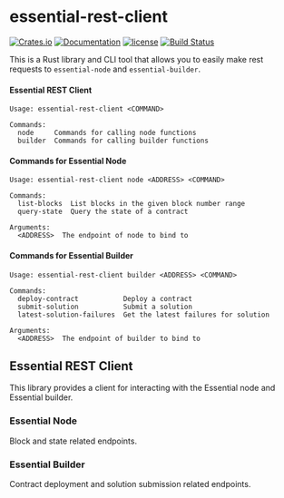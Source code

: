 # essential-rest-client

[![Crates.io][crates-badge]][crates-url]
[![Documentation][docs-badge]][docs-url]
[![license][apache-badge]][apache-url]
[![Build Status][actions-badge]][actions-url]

[crates-badge]: https://img.shields.io/crates/v/essential-rest-client.svg
[crates-url]: https://crates.io/crates/essential-rest-client
[docs-badge]: https://docs.rs/essential-rest-client/badge.svg
[docs-url]: https://docs.rs/essential-rest-client
[apache-badge]: https://img.shields.io/badge/license-APACHE-blue.svg
[apache-url]: LICENSE
[actions-badge]: https://github.com/essential-contributions/essential-integration/workflows/ci/badge.svg
[actions-url]: https://github.com/essential-contributions/essential-integration/actions

This is a Rust library and CLI tool that allows you to easily make rest requests to `essential-node` and `essential-builder`.

#### Essential REST Client
```
Usage: essential-rest-client <COMMAND>

Commands:
  node     Commands for calling node functions
  builder  Commands for calling builder functions
```

#### Commands for Essential Node
```
Usage: essential-rest-client node <ADDRESS> <COMMAND>

Commands:
  list-blocks  List blocks in the given block number range
  query-state  Query the state of a contract

Arguments:
  <ADDRESS>  The endpoint of node to bind to
```

#### Commands for Essential Builder
```
Usage: essential-rest-client builder <ADDRESS> <COMMAND>

Commands:
  deploy-contract           Deploy a contract
  submit-solution           Submit a solution
  latest-solution-failures  Get the latest failures for solution

Arguments:
  <ADDRESS>  The endpoint of builder to bind to
```

## Essential REST Client

This library provides a client for interacting with the Essential node and Essential builder.

### Essential Node

Block and state related endpoints.

### Essential Builder

Contract deployment and solution submission related endpoints.
